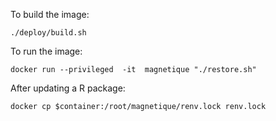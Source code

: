 To build the image:

    ./deploy/build.sh

To run the image:

    docker run --privileged  -it  magnetique "./restore.sh"

After updating a R package:

    docker cp $container:/root/magnetique/renv.lock renv.lock